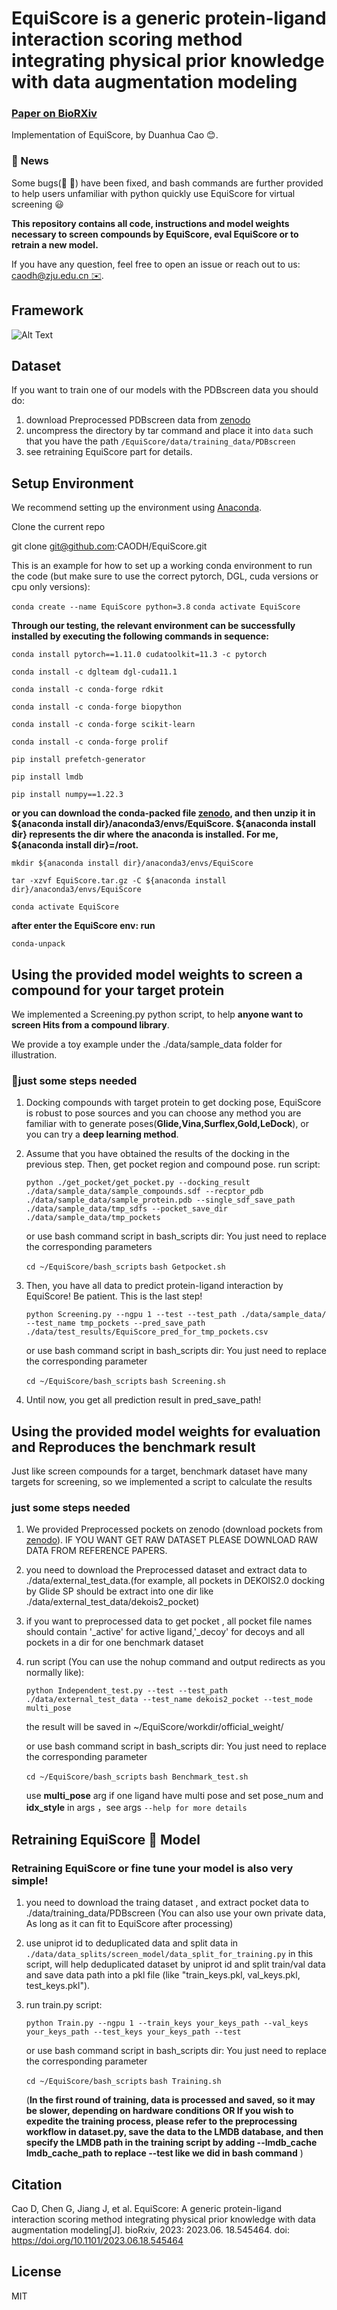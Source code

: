 # EquiScore is a generic protein-ligand interaction scoring method integrating physical prior knowledge with data augmentation modeling

### [Paper on BioRXiv](https://www.biorxiv.org/content/10.1101/2023.06.18.545464v2)

Implementation of EquiScore, by Duanhua Cao 😊.

### 🔔 News

   Some bugs(🐛 🐛) have been fixed, and bash commands are further provided to help users unfamiliar with python quickly use EquiScore for virtual screening 😃

**This repository contains all code, instructions and model weights necessary to **screen compounds** by EquiScore, eval EquiScore or to retrain a new model.**

If you have any question, feel free to open an issue or reach out to us: [caodh@zju.edu.cn ✉️](caodh@zju.edu.cn).

## Framework

![Alt Text](./figs/model_framework.png)

## Dataset

If you want to train one of our models with the PDBscreen data you should do:

1. download Preprocessed PDBscreen data from [zenodo](https://doi.org/10.5281/zenodo.8049380)
2. uncompress the directory by tar command and place it into `data` such that you have the path `/EquiScore/data/training_data/PDBscreen`
3. see retraining EquiScore part for details.

## Setup Environment

We recommend setting up the environment using [Anaconda](https://docs.anaconda.com/anaconda/install/index.html).

   Clone the current repo

   git clone git@github.com:CAODH/EquiScore.git

This is an example for how to set up a working conda environment to run the code (but make sure to use the correct pytorch, DGL, cuda versions or cpu only versions):

   `conda create --name EquiScore python=3.8`
   `conda activate EquiScore`

   **Through our testing, the relevant environment can be successfully installed by executing the following commands in sequence:**

   `conda install pytorch==1.11.0 cudatoolkit=11.3 -c pytorch`

   `conda install -c dglteam dgl-cuda11.1`

   `conda install -c conda-forge rdkit`

   `conda install -c conda-forge biopython`

   `conda install -c conda-forge scikit-learn`

   `conda install -c conda-forge prolif`

   `pip install prefetch-generator`

   `pip install lmdb`

   `pip install numpy==1.22.3`

**or you can download the conda-packed file [zenodo](https://zenodo.org/records/10417452), and then unzip it in ${anaconda install dir}/anaconda3/envs/EquiScore. ${anaconda install dir} represents the dir where the anaconda is installed. For me, ${anaconda install dir}=/root.**

   `mkdir ${anaconda install dir}/anaconda3/envs/EquiScore `


   `tar -xzvf EquiScore.tar.gz -C ${anaconda install dir}/anaconda3/envs/EquiScore`


   `conda activate EquiScore`


   **after enter the EquiScore env: run**


   `conda-unpack`

## **Using the provided model weights to screen a compound for your target protein**

   We implemented a Screening.py python script, to help **anyone want to screen Hits from a compound library**.

   We provide a toy example under the ./data/sample_data folder for illustration.

### **🚀just some steps needed**

1. Docking compounds with target protein to get docking pose, EquiScore is robust to pose sources and you can choose any method you are familiar with to generate poses(**Glide,Vina,Surflex,Gold,LeDock**), or you can try a **deep learning method**.
2. Assume that you have obtained the results of the docking in the previous step. Then, get pocket region and compound pose.
   run script:

   `python ./get_pocket/get_pocket.py --docking_result ./data/sample_data/sample_compounds.sdf --recptor_pdb ./data/sample_data/sample_protein.pdb --single_sdf_save_path ./data/sample_data/tmp_sdfs --pocket_save_dir ./data/sample_data/tmp_pockets`

   or use bash command script in bash_scripts dir: You just need to replace the corresponding parameters

   `cd ~/EquiScore/bash_scripts`
   `bash Getpocket.sh`
3. Then, you have all data to predict protein-ligand interaction by EquiScore! Be patient. This is the last step!

   `python Screening.py --ngpu 1 --test --test_path ./data/sample_data/ --test_name tmp_pockets --pred_save_path  ./data/test_results/EquiScore_pred_for_tmp_pockets.csv`

   or use bash command script in bash_scripts dir: You just need to replace the corresponding parameter

   `cd ~/EquiScore/bash_scripts`
   `bash Screening.sh`
4. Until now, you get all prediction result in pred_save_path!

## **Using the provided model weights for evaluation and Reproduces the benchmark result**

   Just like screen compounds for a target, benchmark dataset have many targets for screening, so we implemented a script to calculate the results

### **just some steps needed**

1. We provided Preprocessed pockets on zenodo (download pockets from [zenodo](https://doi.org/10.5281/zenodo.8047224)). IF YOU WANT GET RAW DATASET PLEASE DOWNLOAD RAW DATA FROM REFERENCE PAPERS.
2. you need to download the Preprocessed dataset and extract data to ./data/external_test_data.(for example, all pockets in DEKOIS2.0 docking by Glide SP should be extract into one dir like ./data/external_test_data/dekois2_pocket)
3. if you want to preprocessed data to get pocket , all pocket file names should contain '_active' for active ligand,'_decoy' for decoys and  all pockets in a dir for one benchmark dataset
4. run script (You can use the nohup command and output redirects as you normally like):

   `python Independent_test.py --test --test_path ./data/external_test_data --test_name dekois2_pocket --test_mode multi_pose`

   the result will be saved in ~/EquiScore/workdir/official_weight/

   or use bash command script in bash_scripts dir: You just need to replace the corresponding parameter

   `cd ~/EquiScore/bash_scripts`
   `bash Benchmark_test.sh`

   use **multi_pose** arg if one ligand have multi pose and set pose_num and **idx_style** in args ，see args `--help for more details`

## **Retraining EquiScore 🤖 Model**

### **Retraining EquiScore or fine tune your model is also very simple!**

1. you need to download the traing dataset , and extract pocket data to ./data/training_data/PDBscreen
   (You can also use your own private data, As long as it can fit to EquiScore after processing)
2. use uniprot id to deduplicated data and split data in `./data/data_splits/screen_model/data_split_for_training.py`
   in this script, will help deduplicated dataset by uniprot id and split train/val data and save data path into a pkl file (like "train_keys.pkl, val_keys.pkl, test_keys.pkl").
3. run train.py script:

   `python Train.py --ngpu 1 --train_keys your_keys_path --val_keys your_keys_path --test_keys your_keys_path --test`

   or use bash command script in bash_scripts dir: You just need to replace the corresponding parameter

   `cd ~/EquiScore/bash_scripts`
   `bash Training.sh`

   (**In the first round of training, data is processed and saved, so it may be slower, depending on hardware conditions OR If you wish to expedite the training process, please refer to the preprocessing workflow in dataset.py, save the data to the LMDB database, and then specify the LMDB path in the training script by adding --lmdb_cache lmdb_cache_path to replace --test like we did in bash command** )

## Citation

   Cao D, Chen G, Jiang J, et al. EquiScore: A generic protein-ligand interaction scoring method integrating physical prior knowledge with data augmentation modeling[J]. bioRxiv, 2023: 2023.06. 18.545464.
   doi: https://doi.org/10.1101/2023.06.18.545464

## License

MIT

